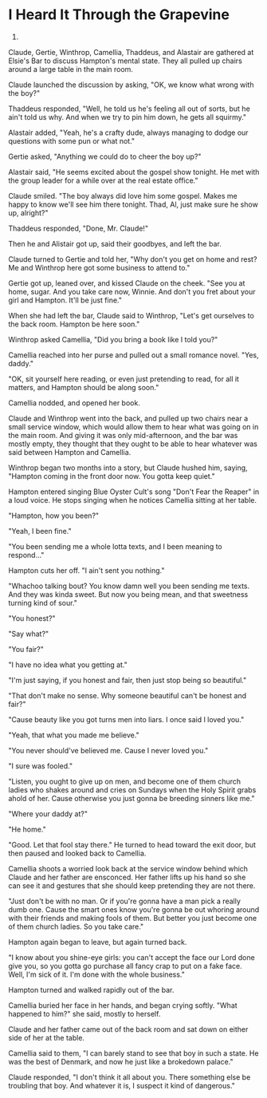 # I Heard It Through the Grapevine

1.

Claude, Gertie, Winthrop, Camellia, Thaddeus, and Alastair are gathered at Elsie's Bar to discuss Hampton's mental
state. They all pulled up chairs around a large table in the main room.

Claude launched the discussion by asking, "OK, we know what wrong with the boy?"

Thaddeus responded, "Well, he told us he's feeling all out of sorts, but he ain't told us why. And when we try to pin
him down, he gets all squirmy."

Alastair added, "Yeah, he's a crafty dude, always managing to dodge our questions with some pun or what not."

Gertie asked, "Anything we could do to cheer the boy up?"

Alastair said, "He seems excited about the gospel show tonight. He met with the group leader for a while over at the real estate office."

Claude smiled. "The boy always did love him some gospel. Makes me happy to know we'll see him there tonight. Thad, Al,
just make sure he show up, alright?"

Thaddeus responded, "Done, Mr. Claude!"

Then he and Alistair got up, said their goodbyes, and left the bar.

Claude turned to Gertie and told her, "Why don't you get on home and rest? Me and Winthrop here got some business to attend to."

Gertie got up, leaned over, and kissed Claude on the cheek. "See you at home, sugar. And you take care now, Winnie. And
don't you fret about your girl and Hampton. It'll be just fine."

When she had left the bar, Claude said to Winthrop, "Let's get ourselves to the back room. Hampton be here soon."

Winthrop asked Camellia, "Did you bring a book like I told you?"

Camellia reached into her purse and pulled out a small romance novel. "Yes, daddy."

"OK, sit yourself here reading, or even just pretending to read, for all it matters, and Hampton should be along soon."

Camellia nodded, and opened her book.

Claude and Winthrop went into the back, and pulled up two chairs near a small service window, which would allow them to
hear what was going on in the main room. And giving it was only mid-afternoon, and the bar was mostly empty, they
thought that they ought to be able to hear whatever was said between Hampton and Camellia.

Winthrop began two months into a story, but Claude hushed him, saying, "Hampton coming in the front door now. You gotta keep quiet."

Hampton entered singing Blue Oyster Cult's song "Don't Fear the Reaper" in a loud voice. He stops singing when he
notices Camellia sitting at her table.

"Hampton, how you been?"

"Yeah, I been fine."

"You been sending me a whole lotta texts, and I been meaning to respond..."

Hampton cuts her off. "I ain't sent you nothing."

"Whachoo talking bout? You know damn well you been sending me texts. And they was kinda sweet. But now you being mean,
and that sweetness turning kind of sour."

"You honest?"

"Say what?"

"You fair?"

"I have no idea what you getting at."

"I'm just saying, if you honest and fair, then just stop being so beautiful."

"That don't make no sense. Why someone beautiful can't be honest and fair?"

"Cause beauty like you got turns men into liars. I once said I loved you."

"Yeah, that what you made me believe."

"You never should've believed me. Cause I never loved you."

"I sure was fooled."

"Listen, you ought to give up on men, and become one of them church ladies who shakes around and cries on Sundays when
the Holy Spirit grabs ahold of her. Cause otherwise you just gonna be breeding sinners like me."

"Where your daddy at?"

"He home."

"Good. Let that fool stay there." He turned to head toward the exit door, but then paused and looked back to Camellia.

Camellia shoots a worried look back at the service window behind which Claude and her father are ensconced. Her father
lifts up his hand so she can see it and gestures that she should keep pretending they are not there.

"Just don't be with no man. Or if you're gonna have a man pick a really dumb one. Cause the smart ones know you're gonna
be out whoring around with their friends and making fools of them. But better you just become one of them church ladies.
So you take care."

Hampton again began to leave, but again turned back.

"I know about you shine-eye girls: you can't accept the face our Lord done give you, so you gotta go purchase all fancy
crap to put on a fake face. Well, I'm sick of it. I'm done with the whole business."

Hampton turned and walked rapidly out of the bar.

Camellia buried her face in her hands, and began crying softly. "What happened to him?" she said, mostly to herself.

Claude and her father came out of the back room and sat down on either side of her at the table.

Camellia said to them, "I can barely stand to see that boy in such a state. He was the best of Denmark, and now he just like a brokedown palace."

Claude responded, "I don't think it all about you. There something else be troubling that boy. And whatever it is, I suspect it kind of dangerous."



